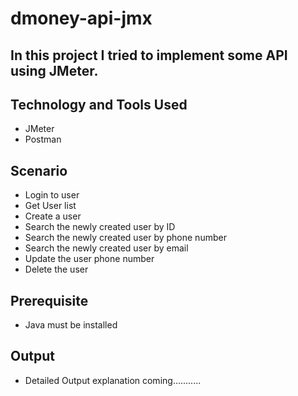 # dmoney-api-jmx

## In this project I tried to implement some API using JMeter.

## Technology and Tools Used
  - JMeter
  - Postman
  
## Scenario
  - Login to user
  - Get User list
  - Create a user
  - Search the newly created user by ID
  - Search the newly created user by phone number
  - Search the newly created user by email
  - Update the user phone number
  - Delete the user
  
## Prerequisite
  - Java must be installed
  
## Output
  - Detailed Output explanation coming...........
